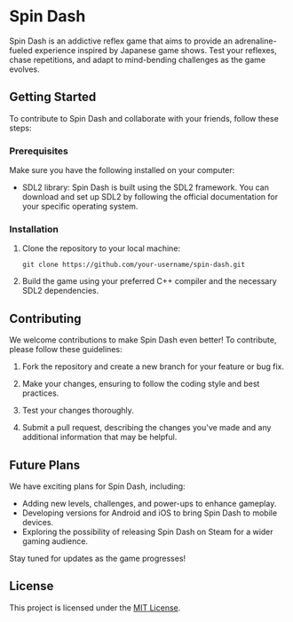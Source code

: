 # Spin Dash

Spin Dash is an addictive reflex game that aims to provide an adrenaline-fueled experience inspired by Japanese game shows. Test your reflexes, chase repetitions, and adapt to mind-bending challenges as the game evolves.

## Getting Started

To contribute to Spin Dash and collaborate with your friends, follow these steps:

### Prerequisites

Make sure you have the following installed on your computer:

- SDL2 library: Spin Dash is built using the SDL2 framework. You can download and set up SDL2 by following the official documentation for your specific operating system.

### Installation

1. Clone the repository to your local machine:
   ```shell
   git clone https://github.com/your-username/spin-dash.git
   ```

2. Build the game using your preferred C++ compiler and the necessary SDL2 dependencies.

## Contributing

We welcome contributions to make Spin Dash even better! To contribute, please follow these guidelines:

1. Fork the repository and create a new branch for your feature or bug fix.

2. Make your changes, ensuring to follow the coding style and best practices.

3. Test your changes thoroughly.

4. Submit a pull request, describing the changes you've made and any additional information that may be helpful.

## Future Plans

We have exciting plans for Spin Dash, including:

- Adding new levels, challenges, and power-ups to enhance gameplay.
- Developing versions for Android and iOS to bring Spin Dash to mobile devices.
- Exploring the possibility of releasing Spin Dash on Steam for a wider gaming audience.

Stay tuned for updates as the game progresses!


## License

This project is licensed under the [MIT License](LICENSE).
